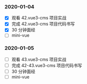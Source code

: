 ### 2020-01-04

- [x] 观看 42.vue3-cms 项目实战
- [x] 完成 42.vue3-cms 项目代码书写
- [x] 30 分钟面经
- [ ] mini-vue

### 2020-01-05

- [ ] 观看 43.vue3-cms 项目实战
- [ ] 完成 42-43.vue3-cms 项目代码书写
- [ ] 30 分钟面经
- [ ] mini-vue
